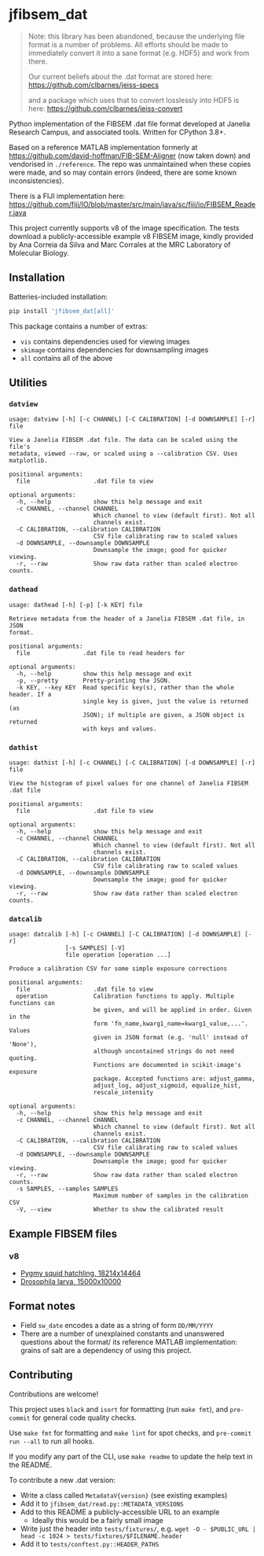 # jfibsem_dat

> Note: this library has been abandoned,
> because the underlying file format is a number of problems.
> All efforts should be made to immediately convert it into a sane format (e.g. HDF5) and work from there.
>
> Our current beliefs about the .dat format are stored here: https://github.com/clbarnes/jeiss-specs
>
> and a package which uses that to convert losslessly into HDF5 is here: https://github.com/clbarnes/jeiss-convert

Python implementation of the FIBSEM .dat file format developed at Janelia Research Campus, and associated tools.
Written for CPython 3.8+.

Based on a reference MATLAB implementation formerly at https://github.com/david-hoffman/FIB-SEM-Aligner (now taken down) and vendorised in `./reference`.
The repo was unmaintained when these copies were made, and so may contain errors (indeed, there are some known inconsistencies).

There is a FIJI implementation here: https://github.com/fiji/IO/blob/master/src/main/java/sc/fiji/io/FIBSEM_Reader.java

This project currently supports v8 of the image specification.
The tests download a publicly-accessible example v8 FIBSEM image,
kindly provided by Ana Correia da Silva and Marc Corrales at the MRC Laboratory of Molecular Biology.

## Installation

Batteries-included installation:

```sh
pip install 'jfibsem_dat[all]'
```

This package contains a number of extras:

- `vis` contains dependencies used for viewing images
- `skimage` contains dependencies for downsampling images
- `all` contains all of the above

## Utilities

### `datview`

```_datview
usage: datview [-h] [-c CHANNEL] [-C CALIBRATION] [-d DOWNSAMPLE] [-r] file

View a Janelia FIBSEM .dat file. The data can be scaled using the file's
metadata, viewed --raw, or scaled using a --calibration CSV. Uses matplotlib.

positional arguments:
  file                  .dat file to view

optional arguments:
  -h, --help            show this help message and exit
  -c CHANNEL, --channel CHANNEL
                        Which channel to view (default first). Not all
                        channels exist.
  -C CALIBRATION, --calibration CALIBRATION
                        CSV file calibrating raw to scaled values
  -d DOWNSAMPLE, --downsample DOWNSAMPLE
                        Downsample the image; good for quicker viewing.
  -r, --raw             Show raw data rather than scaled electron counts.
```

### `dathead`

```_dathead
usage: dathead [-h] [-p] [-k KEY] file

Retrieve metadata from the header of a Janelia FIBSEM .dat file, in JSON
format.

positional arguments:
  file               .dat file to read headers for

optional arguments:
  -h, --help         show this help message and exit
  -p, --pretty       Pretty-printing the JSON.
  -k KEY, --key KEY  Read specific key(s), rather than the whole header. If a
                     single key is given, just the value is returned (as
                     JSON); if multiple are given, a JSON object is returned
                     with keys and values.
```

### `dathist`

```_dathist
usage: dathist [-h] [-c CHANNEL] [-C CALIBRATION] [-d DOWNSAMPLE] [-r] file

View the histogram of pixel values for one channel of Janelia FIBSEM .dat file

positional arguments:
  file                  .dat file to view

optional arguments:
  -h, --help            show this help message and exit
  -c CHANNEL, --channel CHANNEL
                        Which channel to view (default first). Not all
                        channels exist.
  -C CALIBRATION, --calibration CALIBRATION
                        CSV file calibrating raw to scaled values
  -d DOWNSAMPLE, --downsample DOWNSAMPLE
                        Downsample the image; good for quicker viewing.
  -r, --raw             Show raw data rather than scaled electron counts.
```

### `datcalib`

```_datcalib
usage: datcalib [-h] [-c CHANNEL] [-C CALIBRATION] [-d DOWNSAMPLE] [-r]
                [-s SAMPLES] [-V]
                file operation [operation ...]

Produce a calibration CSV for some simple exposure corrections

positional arguments:
  file                  .dat file to view
  operation             Calibration functions to apply. Multiple functions can
                        be given, and will be applied in order. Given in the
                        form 'fn_name,kwarg1_name=kwarg1_value,...'. Values
                        given in JSON format (e.g. 'null' instead of 'None'),
                        although uncontained strings do not need quoting.
                        Functions are documented in scikit-image's exposure
                        package. Accepted functions are: adjust_gamma,
                        adjust_log, adjust_sigmoid, equalize_hist,
                        rescale_intensity

optional arguments:
  -h, --help            show this help message and exit
  -c CHANNEL, --channel CHANNEL
                        Which channel to view (default first). Not all
                        channels exist.
  -C CALIBRATION, --calibration CALIBRATION
                        CSV file calibrating raw to scaled values
  -d DOWNSAMPLE, --downsample DOWNSAMPLE
                        Downsample the image; good for quicker viewing.
  -r, --raw             Show raw data rather than scaled electron counts.
  -s SAMPLES, --samples SAMPLES
                        Maximum number of samples in the calibration CSV
  -V, --view            Whether to show the calibrated result
```

## Example FIBSEM files

### v8

- [Pygmy squid hatchling, 18214x14464](https://neurophyla.mrc-lmb.cam.ac.uk/share/fibsem_example/FIBdeSEMAna_21-12-26_005024_0-0-0.dat)
- [Drosophila larva, 15000x10000](https://neurophyla.mrc-lmb.cam.ac.uk/share/fibsem_example/Merlin-6281_19-08-09_120426_0-0-0.dat)

## Format notes

- Field `sw_date` encodes a date as a string of form `DD/MM/YYYY`
- There are a number of unexplained constants and unanswered questions about the format/ its reference MATLAB implementation: grains of salt are a dependency of using this project.

## Contributing

Contributions are welcome!

This project uses `black` and `isort` for formatting (run `make fmt`), and `pre-commit` for general code quality checks.

Use `make fmt` for formatting and `make lint` for spot checks, and `pre-commit run --all` to run all hooks.

If you modify any part of the CLI, use `make readme` to update the help text in the README.

To contribute a new .dat version:

- Write a class called `MetadataV{version}` (see existing examples)
- Add it to `jfibsem_dat/read.py::METADATA_VERSIONS`
- Add to this README a publicly-accessible URL to an example
  - Ideally this would be a fairly small image
- Write just the header into `tests/fixtures/`, e.g. `wget -O - $PUBLIC_URL | head -c 1024 > tests/fixtures/$FILENAME.header`
- Add it to `tests/conftest.py::HEADER_PATHS`
